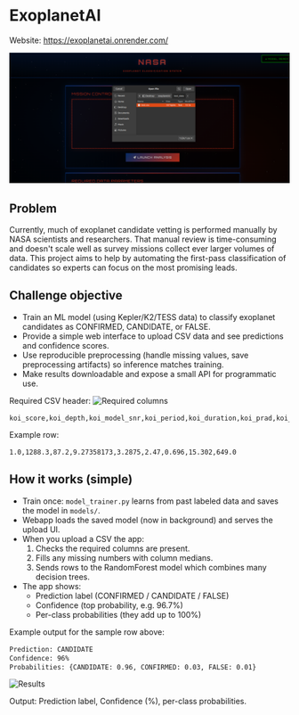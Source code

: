# ExoplanetAI

Website: https://exoplanetai.onrender.com/

<img src="image_include/Screenshot from 2025-10-07 13-42-24.png" alt="Upload" width="600" />

## Problem

Currently, much of exoplanet candidate vetting is performed manually by NASA scientists and researchers. That manual review is time-consuming and doesn't scale well as survey missions collect ever larger volumes of data. This project aims to help by automating the first-pass classification of candidates so experts can focus on the most promising leads.

## Challenge objective

- Train an ML model (using Kepler/K2/TESS data) to classify exoplanet candidates as CONFIRMED, CANDIDATE, or FALSE.
- Provide a simple web interface to upload CSV data and see predictions and confidence scores.
- Use reproducible preprocessing (handle missing values, save preprocessing artifacts) so inference matches training.
- Make results downloadable and expose a small API for programmatic use.

Required CSV header:
<img src="image_include/Screenshot from 2025-10-07 13-52-42.png" alt="Required columns" width="600" />
```
koi_score,koi_depth,koi_model_snr,koi_period,koi_duration,koi_prad,koi_srad,koi_kepmag,koi_teq
```

Example row:
```
1.0,1288.3,87.2,9.27358173,3.2875,2.47,0.696,15.302,649.0
```

## How it works (simple)

- Train once: `model_trainer.py` learns from past labeled data and saves the model in `models/`.
- Webapp loads the saved model (now in background) and serves the upload UI.
- When you upload a CSV the app:
	1. Checks the required columns are present.
	2. Fills any missing numbers with column medians.
	3. Sends rows to the RandomForest model which combines many decision trees.
- The app shows:
	- Prediction label (CONFIRMED / CANDIDATE / FALSE)
	- Confidence (top probability, e.g. 96.7%)
	- Per-class probabilities (they add up to 100%)

Example output for the sample row above:
```
Prediction: CANDIDATE
Confidence: 96%
Probabilities: {CANDIDATE: 0.96, CONFIRMED: 0.03, FALSE: 0.01}
```

<img src="image_include/Screenshot from 2025-10-07 13-53-41.png" alt="Results" width="600" />

Output: Prediction label, Confidence (%), per-class probabilities.
